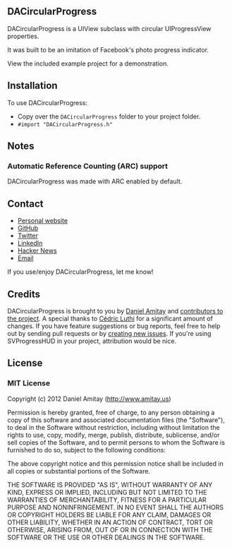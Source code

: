 ## DACircularProgress

DACircularProgress is a UIView subclass with circular UIProgressView properties.

It was built to be an imitation of Facebook's photo progress indicator.

View the included example project for a demonstration.

## Installation

To use DACircularProgress:

- Copy over the `DACircularProgress` folder to your project folder.
- `#import "DACircularProgress.h"`

## Notes

### Automatic Reference Counting (ARC) support
DACircularProgress was made with ARC enabled by default.

## Contact

- [Personal website](http://www.amitay.us)
- [GitHub](http://github.com/danielamitay)
- [Twitter](http://twitter.com/danielamitay)
- [LinkedIn](http://www.linkedin.com/in/danielamitay)
- [Hacker News](http://news.ycombinator.com/user?id=danielamitay)
- [Email](daniel@amitay.us)

If you use/enjoy DACircularProgress, let me know!

## Credits

DACircularProgress is brought to you by [Daniel Amitay](http://www.amitay.us) and [contributors to the project](https://github.com/danielamitay/DACircularProgress/contributors). A special thanks to [Cédric Luthi](https://github.com/0xced) for a significant amount of changes. If you have feature suggestions or bug reports, feel free to help out by sending pull requests or by [creating new issues](https://github.com/danielamitay/DACircularProgress/issues/new). If you're using SVProgressHUD in your project, attribution would be nice.

## License

### MIT License

Copyright (c) 2012 Daniel Amitay (http://www.amitay.us)

Permission is hereby granted, free of charge, to any person obtaining a copy
of this software and associated documentation files (the "Software"), to deal
in the Software without restriction, including without limitation the rights
to use, copy, modify, merge, publish, distribute, sublicense, and/or sell
copies of the Software, and to permit persons to whom the Software is
furnished to do so, subject to the following conditions:

The above copyright notice and this permission notice shall be included in
all copies or substantial portions of the Software.

THE SOFTWARE IS PROVIDED "AS IS", WITHOUT WARRANTY OF ANY KIND, EXPRESS OR
IMPLIED, INCLUDING BUT NOT LIMITED TO THE WARRANTIES OF MERCHANTABILITY,
FITNESS FOR A PARTICULAR PURPOSE AND NONINFRINGEMENT. IN NO EVENT SHALL THE
AUTHORS OR COPYRIGHT HOLDERS BE LIABLE FOR ANY CLAIM, DAMAGES OR OTHER
LIABILITY, WHETHER IN AN ACTION OF CONTRACT, TORT OR OTHERWISE, ARISING FROM,
OUT OF OR IN CONNECTION WITH THE SOFTWARE OR THE USE OR OTHER DEALINGS IN
THE SOFTWARE.
